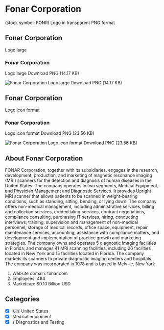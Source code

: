 # Fonar Corporation
 (stock symbol: FONR) Logo in transparent PNG format

## Fonar Corporation
 Logo large

### Fonar Corporation
 Logo large Download PNG (14.17 KB)

![Fonar Corporation
 Logo large Download PNG (14.17 KB)](/img/orig/FONR_BIG-c3d58e58.png)

## Fonar Corporation
 Logo icon format

### Fonar Corporation
 Logo icon format Download PNG (23.56 KB)

![Fonar Corporation
 Logo icon format Download PNG (23.56 KB)](/img/orig/FONR-e04bc363.png)

## About Fonar Corporation


FONAR Corporation, together with its subsidiaries, engages in the research, development, production, and marketing of magnetic resonance imaging (MRI) scanners for the detection and diagnosis of human diseases in the United States. The company operates in two segments, Medical Equipment, and Physician Management and Diagnostic Services. It provides Upright MRI scanner that allows patients to be scanned in weight-bearing conditions, such as standing, sitting, bending, or lying down. The company offers non-medical management, including administrative services, billing and collection services, credentialing services, contract negotiations, compliance consulting, purchasing IT services, hiring, conducting interviews, training, supervision and management of non-medical personnel, storage of medical records, office space, equipment, repair maintenance services, accounting, assistance with compliance matters, and development and implementation of practice growth and marketing strategies. The company owns and operates 5 diagnostic imaging facilities in Florida; and manages 41 MRI scanning facilities, including 26 facilities located in New York and 15 facilities located in Florida. The company markets its scanners to private diagnostic imaging centers and hospitals. The company was incorporated in 1978 and is based in Melville, New York.

1. Website domain: fonar.com
2. Employees: 484
3. Marketcap: $0.10 Billion USD


## Categories
- [x] 🇺🇸 United States
- [x] Medical equipment
- [x] ⚕️ Diagnostics and Testing
